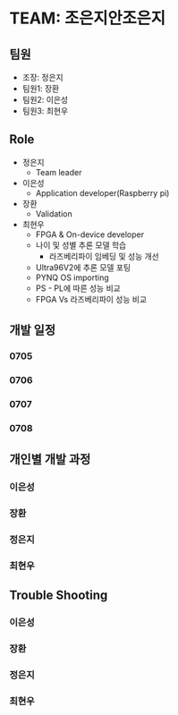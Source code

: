 # TEAM: 조은지안조은지

## 팀원
- 조장: 정은지
- 팀원1: 장환
- 팀원2: 이은성
- 팀원3: 최현우

## Role
- 정은지
  - Team leader
- 이은성
  - Application developer(Raspberry pi)
- 장환
  - Validation
- 최현우
  - FPGA & On-device developer
  - 나이 및 성별 추론 모델 학습
    - 라즈베리파이 임베딩 및 성능 개선
  - Ultra96V2에 추론 모델 포팅
  - PYNQ OS importing
  - PS - PL에 따른 성능 비교
  - FPGA Vs 라즈베리파이 성능 비교

## 개발 일정

### 0705

### 0706

### 0707

### 0708

## 개인별 개발 과정

### 이은성

### 장환

### 정은지

### 최현우


## Trouble Shooting

### 이은성

### 장환

### 정은지

### 최현우
